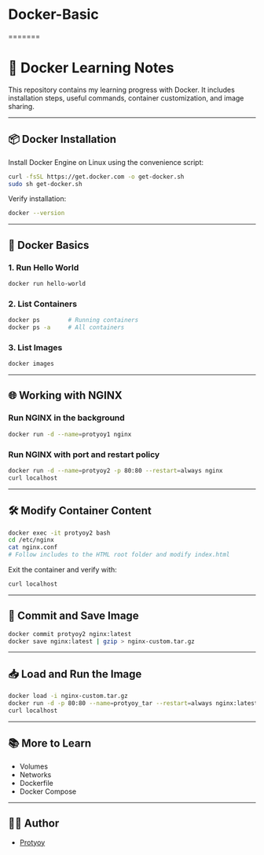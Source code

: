 # Docker-Basic
=======

# 🚀 Docker Learning Notes

This repository contains my learning progress with Docker. It includes installation steps, useful commands, container customization, and image sharing.

---

## 📦 Docker Installation

Install Docker Engine on Linux using the convenience script:

```bash
curl -fsSL https://get.docker.com -o get-docker.sh
sudo sh get-docker.sh
```

Verify installation:
```bash
docker --version
```

---

## 🐳 Docker Basics

### 1. Run Hello World
```bash
docker run hello-world
```

### 2. List Containers
```bash
docker ps        # Running containers
docker ps -a     # All containers
```

### 3. List Images
```bash
docker images
```

---

## 🌐 Working with NGINX

### Run NGINX in the background
```bash
docker run -d --name=protyoy1 nginx
```

### Run NGINX with port and restart policy
```bash
docker run -d --name=protyoy2 -p 80:80 --restart=always nginx
curl localhost
```

---

## 🛠️ Modify Container Content

```bash
docker exec -it protyoy2 bash
cd /etc/nginx
cat nginx.conf
# Follow includes to the HTML root folder and modify index.html
```

Exit the container and verify with:
```bash
curl localhost
```

---

## 📸 Commit and Save Image

```bash
docker commit protyoy2 nginx:latest
docker save nginx:latest | gzip > nginx-custom.tar.gz
```

---

## 📥 Load and Run the Image

```bash
docker load -i nginx-custom.tar.gz
docker run -d -p 80:80 --name=protyoy_tar --restart=always nginx:latest
curl localhost
```

---

## 📚 More to Learn

- Volumes
- Networks
- Dockerfile
- Docker Compose

---

## 🧑‍💻 Author

- [Protyoy](https://github.com/ProtyoyGhosh)
